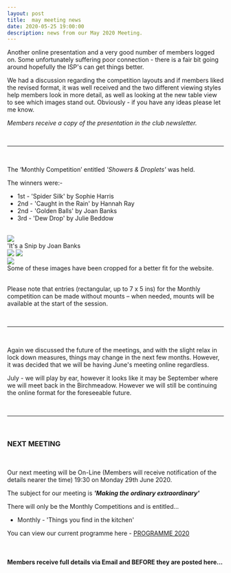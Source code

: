 ```yaml
---
layout: post
title:  may meeting news
date: 2020-05-25 19:00:00
description: news from our May 2020 Meeting.
---
```


Another online presentation and a very good number of members logged on. Some unfortunately suffering poor connection - there is a fair bit going around hopefully the ISP's can get things better.

We had a discussion regarding the competition layouts and if members liked the revised format, it was well received and the two different viewing styles help members look in more detail, as well as looking at the new table view to see which images stand out.  Obviously - if you have any ideas please let me know.

*Members receive a copy of the presentation in the club newsletter.*

<br>

<hr>

<br>

The ‘Monthly Competition’ entitled *'Showers & Droplets'* was held.

The winners were:-

<ul>
	<li>1st - 'Spider Silk' by Sophie Harris</li>
	<li>2nd - 'Caught in the Rain' by Hannah Ray</li>
	<li>2nd - 'Golden Balls' by Joan Banks</li>
	<li>3rd - 'Dew Drop' by Julie Beddow</li>
</ul>

<br>

<div class="img_row">
	<img class="col three" src="{{ site.baseurl }}/assets/img/May_Competition/09 - Spider Silk.jpg">
</div>
<div class="col three caption">
	'It's a Snip by Joan Banks
</div>

<div class="img_row">
	<img class="col two" src="{{ site.baseurl }}/assets/img/May_Competition/27 - Caught in the rain.jpg">
	<img class="col one" src="{{ site.baseurl }}/assets/img/May_Competition/19 - Golden Balls.jpg">
</div>

<div class="img_row_sm">
	<img class="col three" src="{{ site.baseurl }}/assets/img/May_Competition/18 - Dew Drop.jpg">
</div>

<div class="col three caption">
	Some of these images have been cropped for a better fit for the website.
</div>

<br>

Please note that entries (rectangular, up to 7 x 5 ins) for the Monthly competition can be made without mounts – when needed, mounts will be available at the start of the session. 

<br>

<hr>

<br>


Again we discussed the future of the meetings, and with the slight relax in lock down measures, things may change in the next few months. However, it was decided that we will be having June's meeting online regardless.

July - we will play by ear, however it looks like it may be September where we will meet back in the Birchmeadow. However we will still be continuing the online format for the foreseeable future.

<br>

<hr>

<br>

### NEXT MEETING
<br>

Our next meeting will be On-Line (Members will receive notification of the details nearer the time) 19:30 on Monday 29th June 2020. 

The subject for our meeting is <strong>*'Making the ordinary extraordinary'*</strong>

There will only be the Monthly Competitions and is entitled...
<ul>
<li>Monthly - 'Things you find in the kitchen'</li>
</ul>


You can view our current programme here - <a href="{{ site.baseurl }}/programme/2019-11-25-Forward-Programme-2020-2021">PROGRAMME 2020</a>

<br>

#### Members receive full details via Email and BEFORE they are posted here...
